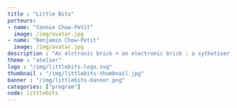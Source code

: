 ```yaml
---
title : "Little Bits"
porteurs:
- name: "Connie Chow-Petit"
  image: /img/avatar.jpg
- name: "Benjamin Chow-Petit"
  image: /img/avatar.jpg
description : "An elctronic brick + an electronic brick : a sythetiser prototype or robot to better understand the IOT - Internet of Things."
theme : "atelier"
logo : "/img/littlebits-logo.svg"
thumbnail : "/img/littlebits-thumbnail.jpg"
banner : "/img/littlebits-banner.png"
categories: ["program"]
node: littlebits
---
```

